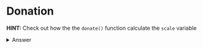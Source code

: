 # Donation

**HINT:** Check out how the the ```donate()``` function calculate the ```scale``` variable
<details>
<summary>Answer</summary>
<p>

We can see that ```scale``` is calculated as:
```
10**18 * 1 ether
1 ether is 10**18 wei 
10**18 * 10**18
10**36
```
So all we have to do take over the contract is:
* convert you address from a hex to number
* Divide you address by 10**36 (completely leaving out the decimal numbers)
* Use the ```donate()``` function with the number you calculated for the value in wei and your address for the ```etherAmount```

</p>
</details>
